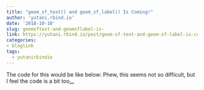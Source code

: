 ```yaml
---
title: "geom_sf_text() and geom_sf_label() Is Coming!"
author: 'yutani.rbind.io'
date: '2018-10-10'
slug: geomsftext-and-geomsflabel-is-
link: https://yutani.rbind.io/post/geom-sf-text-and-geom-sf-label-is-coming/
categories:
- bloglink
tags:
  - yutanirbindio
---
```


The code for this would be like below: Phew, this seems not so difficult, but I feel the code is a bit too[... <i class="fas fa-external-link-alt"></i>](https://yutani.rbind.io/post/geom-sf-text-and-geom-sf-label-is-coming/)

